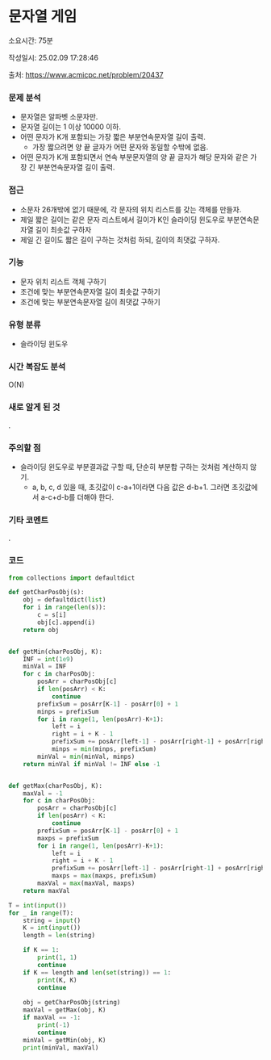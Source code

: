 # 문자열 게임

소요시간: 75분

작성일시: 25.02.09 17:28:46

출처: https://www.acmicpc.net/problem/20437

### 문제 분석
- 문자열은 알파벳 소문자만.
- 문자열 길이는 1 이상 10000 이하.
- 어떤 문자가 K개 포함되는 가장 짧은 부분연속문자열 길이 출력.
  - 가장 짧으려면 양 끝 글자가 어떤 문자와 동일할 수밖에 없음.
- 어떤 문자가 K개 포함되면서 연속 부분문자열의 양 끝 글자가 해당 문자와 같은 가장 긴 부분연속문자열 길이 출력.

### 접근
- 소문자 26개밖에 없기 때문에, 각 문자의 위치 리스트를 갖는 객체를 만들자.
- 제일 짧은 길이는 같은 문자 리스트에서 길이가 K인 슬라이딩 윈도우로 부분연속문자열 길이 최솟값 구하자
- 제일 긴 길이도 짧은 길이 구하는 것처럼 하되, 길이의 최댓값 구하자.

### 기능
- 문자 위치 리스트 객체 구하기
- 조건에 맞는 부분연속문자열 길이 최솟값 구하기
- 조건에 맞는 부분연속문자열 길이 최댓값 구하기

### 유형 분류
- 슬라이딩 윈도우

### 시간 복잡도 분석
O(N)

### 새로 알게 된 것
.

### 주의할 점
- 슬라이딩 윈도우로 부분결과값 구할 때, 단순히 부분합 구하는 것처럼 계산하지 않기.
  - a, b, c, d 있을 때, 초깃값이 c-a+1이라면 다음 값은 d-b+1. 그러면 초깃값에서 a-c+d-b를 더해야 한다.

### 기타 코멘트
.

### 코드
```python
from collections import defaultdict

def getCharPosObj(s):
    obj = defaultdict(list)
    for i in range(len(s)):
        c = s[i]
        obj[c].append(i)
    return obj


def getMin(charPosObj, K):
    INF = int(1e9)
    minVal = INF
    for c in charPosObj:
        posArr = charPosObj[c]
        if len(posArr) < K:
            continue
        prefixSum = posArr[K-1] - posArr[0] + 1
        minps = prefixSum
        for i in range(1, len(posArr)-K+1):
            left = i
            right = i + K - 1
            prefixSum += posArr[left-1] - posArr[right-1] + posArr[right] - posArr[left]
            minps = min(minps, prefixSum)
        minVal = min(minVal, minps)
    return minVal if minVal != INF else -1


def getMax(charPosObj, K):
    maxVal = -1
    for c in charPosObj:
        posArr = charPosObj[c]
        if len(posArr) < K:
            continue
        prefixSum = posArr[K-1] - posArr[0] + 1
        maxps = prefixSum
        for i in range(1, len(posArr)-K+1):
            left = i
            right = i + K - 1
            prefixSum += posArr[left-1] - posArr[right-1] + posArr[right] - posArr[left]
            maxps = max(maxps, prefixSum)
        maxVal = max(maxVal, maxps)
    return maxVal

T = int(input())
for _ in range(T):
    string = input()
    K = int(input())
    length = len(string)

    if K == 1:
        print(1, 1)
        continue
    if K == length and len(set(string)) == 1:
        print(K, K)
        continue
    
    obj = getCharPosObj(string)
    maxVal = getMax(obj, K)
    if maxVal == -1:
        print(-1)
        continue
    minVal = getMin(obj, K)
    print(minVal, maxVal)
    
```